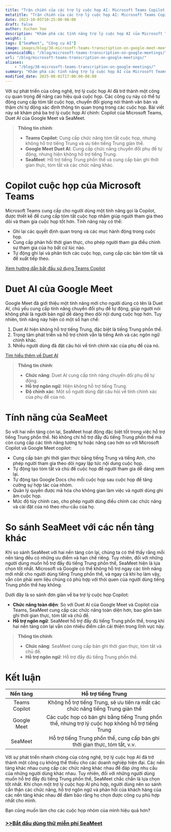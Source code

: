 ```yaml
---
title: "Trận chiến của các trợ lý cuộc họp AI: Microsoft Teams Copilot so với Google Meet"
metatitle: "Trận chiến của các trợ lý cuộc họp AI: Microsoft Teams Copilot so với Google Meet"
date: 2023-10-05T10:25:00-08:00
draft: false
author: Xuchen Yao
description: "Khám phá các tính năng trợ lý cuộc họp AI của Microsoft Teams và Google Meet, so sánh sự hỗ trợ của mỗi nền tảng đối với tiếng Trung phồn thể. SeaMeet hỗ trợ tiếng Trung phồn thể, cung cấp bản ghi thời gian thực, tóm tắt và hơn thế nữa."
weight: 1
tags: ["SeaMeet", "Công cụ AI"]
image: images/blog/38-microsoft-teams-transcription-on-google-meet-meetings/38-microsoft-teams-transcription-on-google-meet-meetings.jpeg
canonicalURL: "/blog/microsoft-teams-transcription-on-google-meetings/"
url: "/blog/microsoft-teams-transcription-on-google-meetings/"
aliases:
    - "/blog/38-microsoft-teams-transcription-on-google-meetings/"
summary: "Khám phá các tính năng trợ lý cuộc họp AI của Microsoft Teams và Google Meet, so sánh sự hỗ trợ của mỗi nền tảng đối với tiếng Trung phồn thể. SeaMeet hỗ trợ tiếng Trung phồn thể, cung cấp bản ghi thời gian thực, tóm tắt và hơn thế nữa."
modified_date: 2025-08-01T17:00:00-08:00
---
```


Với sự phát triển của công nghệ, trợ lý cuộc họp AI đã trở thành một công cụ quan trọng để nâng cao hiệu quả cuộc họp. Các công cụ này có thể tự động cung cấp tóm tắt cuộc họp, chuyển đổi giọng nói thành văn bản và thậm chí tự động xác định thông tin quan trọng trong các cuộc họp. Bài viết này sẽ khám phá ba trợ lý cuộc họp AI chính: Copilot của Microsoft Teams, Duet AI của Google Meet và SeaMeet.

> **Thông tin chính**:
> - **Teams Copilot**: Cung cấp chức năng tóm tắt cuộc họp, nhưng không hỗ trợ tiếng Trung và ưu tiên tiếng Trung giản thể.
> - **Google Meet Duet AI**: Cung cấp chức năng chuyển đổi phụ đề tự động, nhưng hiện không hỗ trợ tiếng Trung.
> - **SeaMeet**: Hỗ trợ tiếng Trung phồn thể và cung cấp bản ghi thời gian thực, tóm tắt và các chức năng khác.

# **Copilot cuộc họp của Microsoft Teams**

Microsoft Teams cung cấp cho người dùng một tính năng gọi là Copilot, được thiết kế để cung cấp tóm tắt cuộc họp nhằm giúp người tham gia theo dõi và tham gia cuộc họp tốt hơn. Tính năng này có thể:
- Ghi lại các quyết định quan trọng và các mục hành động trong cuộc họp.
- Cung cấp phản hồi thời gian thực, cho phép người tham gia điều chỉnh sự tham gia của họ bất cứ lúc nào.
- Tự động ghi lại và phân tích các cuộc họp, cung cấp các bản tóm tắt và đề xuất tiếp theo.

[Xem hướng dẫn bắt đầu sử dụng Teams Copilot](https://support.microsoft.com/en-us/office/get-started-with-copilot-in-microsoft-teams-meetings-0bf9dd3c-96f7-44e2-8bb8-790bedf066b1)


# **Duet AI của Google Meet**

Google Meet đã giới thiệu một tính năng mới cho người dùng có tên là Duet AI, chủ yếu cung cấp tính năng chuyển đổi phụ đề tự động, giúp người nói không phải là người bản ngữ dễ dàng theo dõi nội dung cuộc họp hơn. Tuy nhiên, tính năng này hiện có một số hạn chế:
1. Duet AI hiện không hỗ trợ tiếng Trung, đặc biệt là tiếng Trung phồn thể.
2. Trọng tâm phát triển và hỗ trợ chính vẫn là tiếng Anh và các ngôn ngữ chính khác.
3. Nhiều người dùng đã đặt câu hỏi về tính chính xác của phụ đề của nó.

[Tìm hiểu thêm về Duet AI](https://workspaceupdates.googleblog.com/2023/08/duet-ai-translated-captions.html)

> **Thông tin chính**:
> - **Chức năng**: Duet AI cung cấp tính năng chuyển đổi phụ đề tự động.
> - **Hỗ trợ ngôn ngữ**: Hiện không hỗ trợ tiếng Trung.
> - **Độ chính xác**: Một số người dùng đặt câu hỏi về tính chính xác của phụ đề của nó.

# **Tính năng của SeaMeet**

So với hai nền tảng còn lại, SeaMeet hoạt động đặc biệt tốt trong việc hỗ trợ tiếng Trung phồn thể. Nó không chỉ hỗ trợ đầy đủ tiếng Trung phồn thể mà còn cung cấp các tính năng tương tự hoặc nâng cao hơn so với Microsoft Copilot và Google Meet copilot:
- Cung cấp bản ghi thời gian thực bằng tiếng Trung và tiếng Anh, cho phép người tham gia theo dõi ngay lập tức nội dung cuộc họp.
- Tự động tạo tóm tắt và chủ đề cuộc họp để người tham gia dễ dàng xem lại.
- Tự động tạo Google Docs cho mỗi cuộc họp sau cuộc họp để tăng cường sự hợp tác của nhóm.
- Quản lý quyền được mã hóa cho không gian làm việc và người dùng ghi âm cuộc họp.
- Mức độ tùy chỉnh cao, cho phép người dùng điều chỉnh các chức năng và cài đặt của nó theo nhu-cầu của họ.


# **So sánh SeaMeet với các nền tảng khác**

Khi so sánh SeaMeet với hai nền tảng còn lại, chúng ta có thể thấy rằng mỗi nền tảng đều có những ưu điểm và hạn chế riêng. Tuy nhiên, đối với những người dùng muốn hỗ trợ đầy đủ tiếng Trung phồn thể, SeaMeet hiện là lựa chọn tốt nhất. Microsoft và Google có thể không hỗ trợ ngay các tính năng mới nhất cho người dùng tiếng Trung phồn thể, và ngay cả khi họ làm vậy, vẫn còn phải xem liệu chúng có phù hợp với thói quen của người dùng tiếng Trung phồn thể hay không.

Dưới đây là so sánh đơn giản về ba trợ lý cuộc họp Copilot:

- **Chức năng toàn diện**: So với Duet AI của Google Meet và Copilot của Teams, SeaMeet cung cấp các chức năng toàn diện hơn, bao gồm bản ghi thời gian thực, tóm tắt và chủ đề.
- **Hỗ trợ ngôn ngữ**: SeaMeet hỗ trợ đầy đủ tiếng Trung phồn thể, trong khi hai nền tảng còn lại vẫn còn nhiều điểm cần cải thiện trong lĩnh vực này.

> **Thông tin chính**:
> - **Chức năng**: SeaMeet cung cấp bản ghi thời gian thực, tóm tắt và chủ đề.
> - **Hỗ trợ ngôn ngữ**: Hỗ trợ đầy đủ tiếng Trung phồn thể.

# **Kết luận**

| Nền tảng | |Hỗ trợ tiếng Trung |
|:-----------------------------------:|----------|:-----------------:|
| Teams Copilot || Không hỗ trợ tiếng Trung, sẽ ưu tiên ra mắt các chức năng tiếng Trung giản thể |
| Google Meet | |Các cuộc họp có bản ghi bằng tiếng Trung phồn thể, nhưng trợ lý cuộc họp không hỗ trợ tiếng Trung |
| SeaMeet || Hỗ trợ tiếng Trung phồn thể, cung cấp bản ghi thời gian thực, tóm tắt, v.v. |


Với sự phát triển nhanh chóng của công nghệ, trợ lý cuộc họp AI đã trở thành một công cụ không thể thiếu cho các doanh nghiệp hiện đại. Các nền tảng khác nhau cung cấp các chức năng khác nhau để đáp ứng nhu cầu của những người dùng khác nhau. Tuy nhiên, đối với những người dùng muốn hỗ trợ đầy đủ tiếng Trung phồn thể, SeaMeet chắc chắn là lựa chọn tốt nhất. Khi chọn một trợ lý cuộc họp AI phù hợp, người dùng nên so sánh cẩn thận các chức năng, hỗ trợ ngôn ngữ và phản hồi của khách hàng của các nền tảng khác nhau để đảm bảo rằng họ chọn được công cụ phù hợp nhất cho mình.



Bạn cũng muốn làm cho các cuộc họp nhóm của mình hiệu quả hơn?

### [>>Bắt đầu dùng thử miễn phí SeaMeet](https://meet.seasalt.ai/?utm_source=blog)
